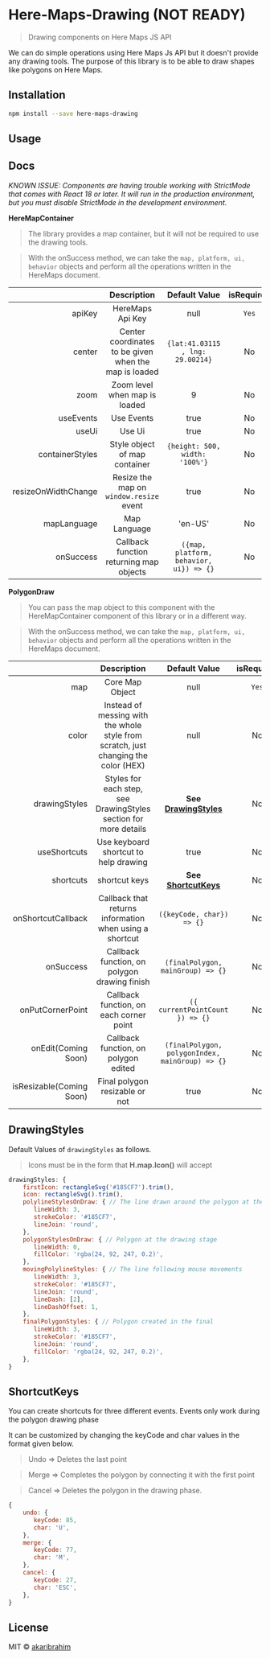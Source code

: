 # Here-Maps-Drawing (NOT READY)

> Drawing components on Here Maps JS API

We can do simple operations using Here Maps Js API but it doesn't provide any drawing tools. The purpose of this library is to be able to draw shapes like polygons on Here Maps.

## Installation

```bash
npm install --save here-maps-drawing
```

## Usage

## Docs

_KNOWN ISSUE: Components are having trouble working with StrictMode that comes with React 18 or later. It will run in the production environment, but you must disable StrictMode in the development environment._

**HereMapContainer**

> The library provides a map container, but it will not be required to use the drawing tools.

> With the onSuccess method, we can take the `map, platform, ui, behavior` objects and perform all the operations written in the HereMaps document.

|                     |                      Description                      |              Default Value              | isRequired |
| ------------------: | :---------------------------------------------------: | :-------------------------------------: | :--------: |
|              apiKey |                   HereMaps Api Key                    |                  null                   |   `Yes`    |
|              center | Center coordinates to be given when the map is loaded |    `{lat:41.03115 , lng: 29.00214}`     |     No     |
|                zoom |             Zoom level when map is loaded             |                    9                    |     No     |
|           useEvents |                      Use Events                       |                  true                   |     No     |
|               useUi |                        Use Ui                         |                  true                   |     No     |
|     containerStyles |             Style object of map container             |     `{height: 500, width: '100%'}`      |     No     |
| resizeOnWidthChange |        Resize the map on `window.resize` event        |                  true                   |     No     |
|         mapLanguage |                     Map Language                      |                 'en-US'                 |     No     |
|           onSuccess |        Callback function returning map objects        | `({map, platform, behavior, ui}) => {}` |     No     |

**PolygonDraw**

> You can pass the map object to this component with the HereMapContainer component of this library or in a different way.

> With the onSuccess method, we can take the `map, platform, ui, behavior` objects and perform all the operations written in the HereMaps document.

|                          |                                     Description                                     |                  Default Value                  | isRequired |
| -----------------------: | :---------------------------------------------------------------------------------: | :---------------------------------------------: | :--------: |
|                      map |                                   Core Map Object                                   |                      null                       |   `Yes`    |
|                    color | Instead of messing with the whole style from scratch, just changing the color (HEX) |                      null                       |     No     |
|            drawingStyles |          Styles for each step, see DrawingStyles section for more details           |     **See [DrawingStyles](#DrawingStyles)**     |     No     |
|             useShortcuts |                        Use keyboard shortcut to help drawing                        |                      true                       |     No     |
|                shortcuts |                                    shortcut keys                                    |      **See [ShortcutKeys](#ShortcutKeys)**      |     No     |
|       onShortcutCallback |               Callback that returns information when using a shortcut               |            `({keyCode, char}) => {}`            |     No     |
|                onSuccess |                    Callback function, on polygon drawing finish                     |        `(finalPolygon, mainGroup) => {}`        |     No     |
|         onPutCornerPoint |                       Callback function, on each corner point                       |         `({ currentPointCount }) => {}`         |     No     |
|      onEdit(Coming Soon) |                        Callback function, on polygon edited                         | `(finalPolygon, polygonIndex, mainGroup) => {}` |     No     |
| isResizable(Coming Soon) |                           Final polygon resizable or not                            |                      true                       |     No     |

## DrawingStyles

Default Values of `drawingStyles` as follows.

> Icons must be in the form that **H.map.Icon()** will accept

```js
drawingStyles: {
    firstIcon: rectangleSvg('#185CF7').trim(),
    icon: rectangleSvg().trim(),
    polylineStylesOnDraw: { // The line drawn around the polygon at the drawing stage
       lineWidth: 3,
       strokeColor: '#185CF7',
       lineJoin: 'round',
    },
    polygonStylesOnDraw: { // Polygon at the drawing stage
       lineWidth: 0,
       fillColor: 'rgba(24, 92, 247, 0.2)',
    },
    movingPolylineStyles: { // The line following mouse movements
       lineWidth: 3,
       strokeColor: '#185CF7',
       lineJoin: 'round',
       lineDash: [2],
       lineDashOffset: 1,
    },
    finalPolygonStyles: { // Polygon created in the final
       lineWidth: 3,
       strokeColor: '#185CF7',
       lineJoin: 'round',
       fillColor: 'rgba(24, 92, 247, 0.2)',
    },
}
```

## ShortcutKeys

You can create shortcuts for three different events. Events only work during the polygon drawing phase

It can be customized by changing the keyCode and char values in the format given below.

> Undo => Deletes the last point

> Merge => Completes the polygon by connecting it with the first point

> Cancel => Deletes the polygon in the drawing phase.

```js
{
    undo: {
       keyCode: 85,
       char: 'U',
    },
    merge: {
       keyCode: 77,
       char: 'M',
    },
    cancel: {
       keyCode: 27,
       char: 'ESC',
    },
}
```

## License

MIT © [akaribrahim](https://github.com/akaribrahim)
